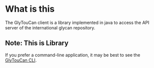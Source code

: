 # What is this
The GlyTouCan client is a library implemented in java to access the API server of the international glycan repository.

## Note: This is Library
If you prefer a command-line application, it may be best to see the [GlyTouCan CLI](http://code.glytoucan.org/system/cli).
